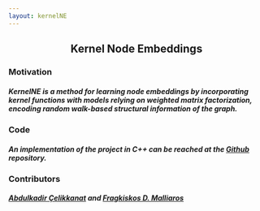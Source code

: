 ```yaml
---
layout: kernelNE
---
```

## <center>Kernel Node Embeddings</center>
### Motivation
##### *KernelNE* is a method for learning node embeddings by incorporating kernel functions with models relying on weighted matrix factorization, encoding random walk-based structural information of the graph.


### Code
##### An implementation of the project in C++ can be reached at the [Github](https://github.com/abdcelikkanat/kernelNodeEmb) repository.

### Contributors
##### [Abdulkadir Çelikkanat](http://abdcelikkanat.github.io/) and [Fragkiskos D. Malliaros](http://fragkiskos.me)
